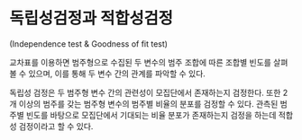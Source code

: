 # 독립성검정과 적합성검정

(Independence test & Goodness of fit test)

교차표를 이용하면 범주형으로 수집된 두 변수의 범주 조합에 따른 조합별 빈도를 살펴볼 수 있으며, 이를 통해 두 변수 간의 관계를 파악할 수 있다.

독립성 검정은 두 범주형 변수 간의 관련성이 모집단에서 존재하는지 검정한다. 또한 2개 이상의 범주를 갖는 범주형 변수의 범주별 비율의 분포를 검정할 수 있다.
관측된 범주별 빈도를 바탕으로 모집단에서 기대되는 비율 분포가 존재하는지 검정을 하는데 적합성 검정이라고 할 수 있다.
